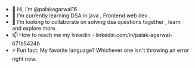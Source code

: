- 👋 Hi, I’m @palakagarwal16
- 🌱 I’m currently learning DSA in java , Frontend web dev .
- 💞️ I’m looking to collaborate on solving dsa questions together , learn and explore more.
- 📫 How to reach me  my linkedin - linkedin.com/in/palak-agarwal-671b5424b
- ⚡ Fun fact: My favorite language? Whichever one isn't throwing an error right now.

<!---
palakagarwal16/palakagarwal16 is a ✨ special ✨ repository because its `README.md` (this file) appears on your GitHub profile.
You can click the Preview link to take a look at your changes.
--->
